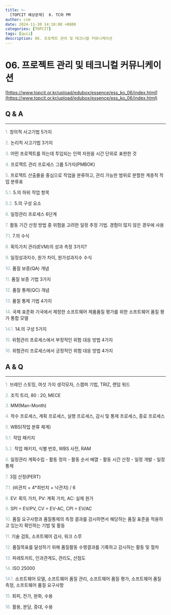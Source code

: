 ```yaml
---
title: >-
  [TOPCIT 예상문제]  6. TC와 PM
author: csm
date: 2024-11-30 14:10:00 +0800
categories: [TOPCIT]
tags: [quiz]
description: 06. 프로젝트 관리 및 테크니컬 커뮤니케이션
---
```


# 06. 프로젝트 관리 및 테크니컬 커뮤니케이션

[https://www.topcit.or.kr/upload/edubox/essence/ess_ko_06/index.html](https://www.topcit.or.kr/upload/edubox/essence/ess_ko_06/index.html)


## Q & A
---

<span style="color:#85a8b4"> 1.</span> 창의적 사고기법 5가지   

<span style="color:#85a8b4"> 2.</span> 논리적 사고기법 3가지    

<span style="color:#85a8b4"> 3.</span> 어떤 프로젝트를 하는데 투입되는 인력 자원을 시간 단위로 표현한 것  

<span style="color:#85a8b4"> 4.</span> 프로젝트 관리 프로세스 그룹 5가지(PMBOK)      

<span style="color:#85a8b4"> 5.</span> 프로젝트 산출물을 중심으로 작업을 분류하고, 관리 가능한 범위로 분할한 계층적 작업 분류표        

<span style="color:#85a8b4"> 5.1.</span> 5.의 하위 작업 항목   

<span style="color:#85a8b4"> 5.2.</span> 5.의 구성 요소    

<span style="color:#85a8b4"> 6.</span> 일정관리 프로세스 6단계    

<span style="color:#85a8b4"> 7.</span> 활동 기간 산정 방법 중 위험을 고려한 일정 추정 기법. 경험이 많지 않은 경우에 사용    

<span style="color:#85a8b4"> 7.1.</span> 7.의 수식  

<span style="color:#85a8b4"> 8.</span> 획득가치 관리(EVM)의 성과 측정 3가지?    

<span style="color:#85a8b4"> 9.</span> 일정성과지수, 원가 차이, 원가성과지수 수식   

<span style="color:#85a8b4"> 10.</span> 품질 보증(QA) 개념   

<span style="color:#85a8b4"> 11.</span> 품질 보증 기법 3가지   

<span style="color:#85a8b4"> 12.</span> 품질 통제(QC) 개념   

<span style="color:#85a8b4"> 13.</span> 품질 통제 기법 4가지   

<span style="color:#85a8b4"> 14.</span> 국제 표준화 기국에서 제정한 소프트웨어 제품품질 평가를 위한 소프트웨어 품질 평가 통합 모델   

<span style="color:#85a8b4"> 14.1.</span> 14.의 구성 5가지   

<span style="color:#85a8b4"> 15.</span> 위험관리 프로세스에서 부정적인 위험 대응 방법 4가지   

<span style="color:#85a8b4"> 16.</span> 위험관리 프로세스에서 긍정적인 위험 대응 방법 4가지   

## A & Q
---
<span style="color:#85a8b4"> 1.</span> 브레인 스토밍, 여섯 가지 생각모자, 스캠퍼 기법, TRIZ, 랜덤 워드   

<span style="color:#85a8b4"> 2.</span> 조직 트리, 80 : 20, MECE    

<span style="color:#85a8b4"> 3.</span> MM(Man-Month)  

<span style="color:#85a8b4"> 4.</span> 착수 프로세스, 계획 프로세스, 실행 프로세스, 감시 및 통제 프로세스, 종료 프로세스      

<span style="color:#85a8b4"> 5.</span> WBS(작업 분류 체계)        

<span style="color:#85a8b4"> 5.1.</span> 작업 패키지   

<span style="color:#85a8b4"> 5.2.</span> 작업 패키지, 식별 번호, WBS 사전, RAM    

<span style="color:#85a8b4"> 6.</span> 일정관리 계획수립 - 활동 정의 - 활동 순서 배열 - 활동 시간 산정 - 일정 개발 - 일정 통제      

<span style="color:#85a8b4"> 7.</span> 3점 산정(PERT)    

<span style="color:#85a8b4"> 7.1.</span> (비관치 + 4*최빈치 + 낙관치) / 6  

<span style="color:#85a8b4"> 8.</span> EV: 획득 가치, PV: 계획 가치, AC: 실제 원가    

<span style="color:#85a8b4"> 9.</span> SPI = EV/PV, CV = EV-AC, CPI = EV/AC   

<span style="color:#85a8b4"> 10.</span> 품질 요구사항과 품질통제의 측정 결과를 감시하면서 해당하는 품질 표준을 적용하고 있는지 확인하는 기법 및 활동   

<span style="color:#85a8b4"> 11.</span> 기술 검토, 소프트웨어 검사, 워크 스루   

<span style="color:#85a8b4"> 12.</span> 품질목표를 달성하기 위해 품질활동 수행결과를 기록하고 감시하는 활동 및 절차     

<span style="color:#85a8b4"> 13.</span> 파레토차트, 인과관계도, 관리도, 산점도   

<span style="color:#85a8b4"> 14.</span> ISO 25000   

<span style="color:#85a8b4"> 14.1.</span> 소프트웨어 모델, 소프트웨어 품질 관리, 소프트웨어 품질 평가, 소프트웨어 품질 측정, 소프트웨어 품질 요구사항   

<span style="color:#85a8b4"> 15.</span> 회피, 전가, 완화, 수용   

<span style="color:#85a8b4"> 16.</span> 활용, 분담, 증대, 수용   
